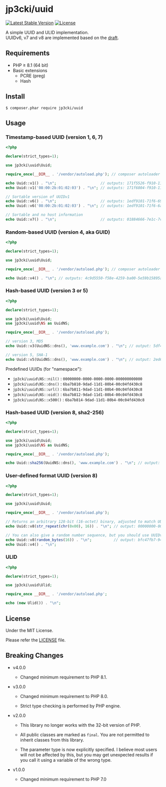 jp3cki/uuid
===========

[![Latest Stable Version](https://poser.pugx.org/jp3cki/uuid/v)](//packagist.org/packages/jp3cki/uuid)
[![License](https://poser.pugx.org/jp3cki/uuid/license)](//packagist.org/packages/jp3cki/uuid)

A simple UUID and ULID implementation.<br>
UUIDv6, v7 and v8 are implemented based on the [draft](https://www.ietf.org/archive/id/draft-ietf-uuidrev-rfc4122bis-03.txt).

Requirements
------------

* PHP ≥ 8.1 (64 bit)
* Basic extensions
    - PCRE (preg)
    - Hash


Install
-------

```
$ composer.phar require jp3cki/uuid
```


Usage
-----

### Timestamp-based UUID (version 1, 6, 7)

```php
<?php

declare(strict_types=1);

use jp3cki\uuid\Uuid;

require_once(__DIR__ . '/vendor/autoload.php'); // composer autoloader

echo Uuid::v1() . "\n";                    // outputs: 171f5526-f910-11ed-88b6-ea8c2b49d6b3
echo Uuid::v1('08:00:2b:01:02:03') . "\n"; // outputs: 171f6804-f910-11ed-bae3-08002b010203

// Sortable version of UUIDv1
echo Uuid::v6() . "\n";                    // outputs: 1edf9101-71f6-69a8-9474-0ea6f6ebdfa1
echo Uuid::v6('08:00:2b:01:02:03') . "\n"; // outputs: 1edf9101-71f6-6a7a-a7fb-08002b010203

// Sortable and no host information
echo Uuid::v7() . "\n";                    // outputs: 01884666-7e1c-7cc2-a6e0-34adc6d76b52
```

### Random-based UUID (version 4, aka GUID)

```php
<?php

declare(strict_types=1);

use jp3cki\uuid\Uuid;

require_once(__DIR__ . '/vendor/autoload.php'); // composer autoloader

echo Uuid::v4() . "\n"; // outputs: 4c9d5550-f58e-4259-ba00-5e59b15895a0
```

### Hash-based UUID (version 3 or 5)

```php
<?php

declare(strict_types=1);

use jp3cki\uuid\Uuid;
use jp3cki\uuid\NS as UuidNS;

require_once(__DIR__ . '/vendor/autoload.php');

// version 3, MD5
echo Uuid::v3(UuidNS::dns(), 'www.example.com') . "\n"; // output: 5df41881-3aed-3515-88a7-2f4a814cf09e

// version 5, SHA-1
echo Uuid::v5(UuidNS::dns(), 'www.example.com') . "\n"; // output: 2ed6657d-e927-568b-95e1-2665a8aea6a2
```

Predefined UUIDs (for "namespace"):

* `jp3cki\uuid\NS::nil()` : `00000000-0000-0000-0000-000000000000`
* `jp3cki\uuid\NS::dns()` : `6ba7b810-9dad-11d1-80b4-00c04fd430c8`
* `jp3cki\uuid\NS::url()` : `6ba7b811-9dad-11d1-80b4-00c04fd430c8`
* `jp3cki\uuid\NS::oid()` : `6ba7b812-9dad-11d1-80b4-00c04fd430c8`
* `jp3cki\uuid\NS::x500()` : `6ba7b814-9dad-11d1-80b4-00c04fd430c8`


### Hash-based UUID (version 8, sha2-256)

```php
<?php

declare(strict_types=1);

use jp3cki\uuid\Uuid;
use jp3cki\uuid\NS as UuidNS;

require_once(__DIR__ . '/vendor/autoload.php');

echo Uuid::sha256(UuidNS::dns(), 'www.example.com') . "\n"; // output: 401835fd-a627-870a-873f-ed73f2bc5b2c

```


### User-defined format UUID (version 8)

```php
<?php

declare(strict_types=1);

use jp3cki\uuid\Uuid;

require_once(__DIR__ . '/vendor/autoload.php');

// Returns an arbitrary 128-bit (16-octet) binary, adjusted to match UUIDv8.
echo Uuid::v8(str_repeat(chr(0x00), 16)) . "\n"; // output: 00000000-0000-8000-8000-000000000000

// You can also give a random number sequence, but you should use UUIDv4.
echo Uuid::v8(random_bytes(16)) . "\n";          // output: bfc47fb7-948f-8833-87e0-cae07c85d30d
echo Uuid::v4() . "\n";

```

### ULID

```php
<?php

declare(strict_types=1);

use jp3cki\uuid\Ulid;

require_once __DIR__ . '/vendor/autoload.php';

echo (new Ulid()) . "\n";

```


License
-------

Under the MIT License.

Please refer the [LICENSE](https://github.com/fetus-hina/uuid/blob/master/LICENSE) file.


Breaking Changes
----------------

- v4.0.0
  - Changed minimum requirement to PHP 8.1.

- v3.0.0
  - Changed minimum requirement to PHP 8.0.

  - Strict type checking is performed by PHP engine.

- v2.0.0
  - This library no longer works with the 32-bit version of PHP.

  - All public classes are marked as `final`. You are not permitted to inherit classes from this library.

  - The parameter type is now explicitly specified.
    I believe most users will not be affected by this, but you may get unexpected results if you call it using a
    variable of the wrong type.

- v1.0.0
  - Changed minimum requirement to PHP 7.0
